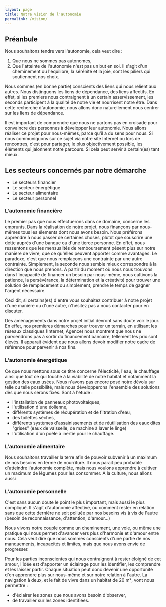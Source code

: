 ```yaml
---
layout: page
title: Notre vision de l'autonomie
permalink: /vision/
---
```


## Préanbule
Nous souhaitons tendre vers l'autonomie, cela veut dire :
1. Que nous ne sommes pas autonomes,
2. Que l'atteinte de l'autonomie n'est pas un but en soi. Il s'agit d'un cheminement ou l'équilibre, la sérénité et la joie, sont les piliers qui soutiennent nos choix.

Nous sommes (en bonne partie) conscients des liens qui nous relient aux autres.
Nous distinguons les liens de dépendance, des liens affectifs. En effet, si les premiers nous contraignent à un certain asservissement, les seconds participent à la qualité de notre vie et nourrisent notre être.
Dans cette recherche d'autonomie, nous allons donc naturellement nous centrer sur les liens de dépendance.

Il est important de comprendre que nous ne partons pas en croisade pour convaincre des personnes à développer leur autonomie. Nous allons réaliser ce projet pour nous-mêmes, parce qu'il a du sens pour nous.
Si nous communiquons sur ce sujet via notre site Internet ou lors de rencontres, c'est pour partager, le plus objectivement possible, les éléments qui jalonnent notre parcours. Si cela peut servir à certain(es) tant mieux.

## Les secteurs concernés par notre démarche
* Le secteurs financier
* Le secteur énergétique
* Le secteur alimentaire
* Le secteur personnel

### L'autonomie financière
Le premier pas que nous effectuerons dans ce domaine, concerne les emprunts. Dans la réalisation de notre projet, nous finançons par nous-mêmes tous les élements dont nous avons besoin.
Nous préférons apprendre à nous passer de certaines choses, plutôt que souscrire une dette auprès d'une banque ou d'une tierce personne.
En effet, nous ressentons que les mensualités de remboursement pèsent plus sur notre manière de vivre, que ce qu'elles peuvent apporter comme avantages.
Le paradoxe, c'est que nous remplaçons une contrainte par une autre contrainte. Simplement, la seconde nous semble mieux correspondre à la direction que nous prenons.
A partir du moment où nous nous trouvons dans l'incapacité de financer un besoin par nous-même, nous cultivons la patience, la persévérance, la détermination et la créativité pour trouver une solution de remplacement ou simplement, prendre le temps de gagner l'argent nécessaire.

Ceci dit, si certains(es) d'entre vous souhaitez contribuer à notre projet d'une manière ou d'une autre, n'hésitez pas à nous contacter pour en discuter.

Des aménagements dans notre projet initial devront sans doute voir le jour. En effet, nos premières démarches pour trouver un terrain, en utilisant les réseaux classiques (Internet, Agence) nous montrent que nous ne parviendrons pas à sortir du financement bancaire, tellement les prix sont élevés.
Il apparait évident que nous allons devoir modifier notre cadre de référence pour parvenir à nos fins.

### L'autonomie énergétique
Ce que nous mettons sous ce titre concerne l'électicité, l'eau, le chauffage ainsi que tout ce qui touche à la viabilité de notre habitat et notamment la gestion des eaux usées.
Nous n'avons pas encore posé notre dévolu sur telle ou telle possibilité, mais nous développerons l'ensemble des solutions dès que nous serons fixés.
Sont à l'étude : 
* l'installation de panneaux photovoltaiques,
* l'utilisation d'une éolienne,
* différents systèmes de récupération et de filtration d'eau,
* des toilettes sèches,
* différents systèmes d'assainissements et de réutilisation des eaux dites "grises" (eaux de vaisselle, de machine à laver le linge)
* l'utilisation d'un poêle à inertie pour le chauffage.

### L'autonomie alimentaire
Nous souhaitons travailler la terre afin de pouvoir subvenir à un maximum de nos besoins en terme de nourriture.
Il nous parait peu probable d'atteindre l'autonomie complète, mais nous voulons apprendre à cultiver un maximum de légumes pour les consommer.
A la culture, nous allons aussi 

### L'autonomie personnelle
C'est sans aucun doute le point le plus important, mais aussi le plus compliqué.
Il s'agit d'autonomie affective, ou comment rester en relation sans que cette dernière ne soit polluée par nos besoins vis à vis de l'autre (besoin de reconnaissance, d'attention, d'amour...)

Nous vivons notre couple comme un cheminement, une voie, ou même une pratique qui nous permet d'avancer vers plus d'harmonie et d'amour entre nous. Cela veut dire que nous sommes conscients d'une partie de nos manquements, incapacités et limites, mais que nous avons envie de progresser.

Pour les parties inconscientes qui nous contraignent à rester éloigné de cet amour, l'idée est d'apporter un éclairage pour les identifier, les comprendre et les laisser partir.
Chaque situation peut donc devenir une opportunité d'en apprendre plus sur nous-même et sur notre relation à l'autre.
La navigation à deux, et le fait de vivre dans un habitat de 20 m², vont nous permettre :
* d'éclairer les zones que nous avons besoin d'observer,
* de travailler sur les zones identifiées.



